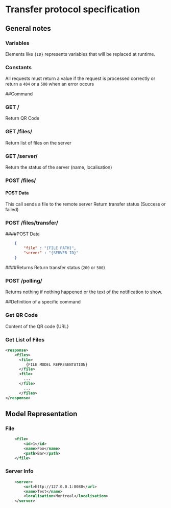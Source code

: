 Transfer protocol specification
===============================

## General notes
### Variables
Elements like `{ID}` represents variables that will be replaced at runtime.

### Constants
All requests must return a value if the request is processed correctly or return a `404` or a `500` when an error occurs

##Command

### GET /
Return QR Code

### GET /files/
Return list of files on the server

### GET /server/
Return the status of the server
(name, localisation)

### POST /files/

#### POST Data
This call sends a file to the remote server
Return transfer status (Success or failed)

### POST /files/transfer/
####POST Data
```json
    {
        "file" : "{FILE PATH}",
        "server" : "{SERVER ID}"
    }
```

####Returns
Return transfer status (`200` or `500`)

### POST /polling/
Returns nothing if nothing happened or the text of the notification to show.


##Definition of a specific command

### Get QR Code
Content of the QR code
{URL}

### Get List of Files
```xml
<response>
    <files>
      <file>
         {FILE MODEL REPRESENTATION}
      </file>
      <file>
        ...
      </file>
        ...
      </files>
</response>
```

## Model Representation
### File
```xml
    <file>
        <id>1</id>
        <name>Foo</name>
        <path>Bar</path>
    </file>
```

### Server Info
```xml
    <server>
        <url>http://127.0.0.1:8080</url>
        <name>Test</name>
        <localisation>Montreal</localisation>
    </server>
```


